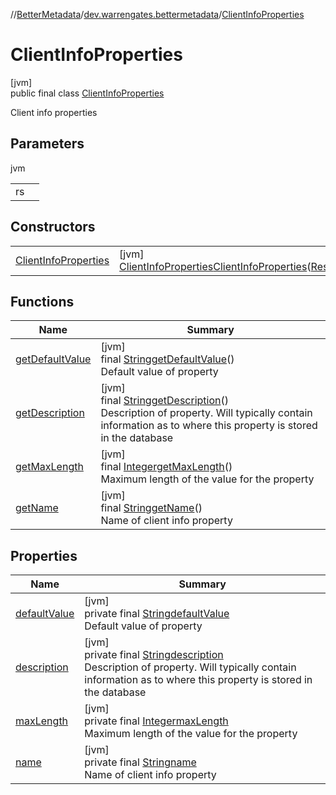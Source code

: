 //[BetterMetadata](../../../index.md)/[dev.warrengates.bettermetadata](../index.md)/[ClientInfoProperties](index.md)

# ClientInfoProperties

[jvm]\
public final class [ClientInfoProperties](index.md)

Client info properties

## Parameters

jvm

| | |
|---|---|
| rs |  |

## Constructors

| | |
|---|---|
| [ClientInfoProperties](-client-info-properties.md) | [jvm]<br>[ClientInfoProperties](index.md)[ClientInfoProperties](-client-info-properties.md)([ResultSet](https://docs.oracle.com/javase/8/docs/api/java/sql/ResultSet.html)rs) |

## Functions

| Name | Summary |
|---|---|
| [getDefaultValue](get-default-value.md) | [jvm]<br>final [String](https://docs.oracle.com/javase/8/docs/api/java/lang/String.html)[getDefaultValue](get-default-value.md)()<br>Default value of property |
| [getDescription](get-description.md) | [jvm]<br>final [String](https://docs.oracle.com/javase/8/docs/api/java/lang/String.html)[getDescription](get-description.md)()<br>Description of property. Will typically contain information as to where this property is stored in the database |
| [getMaxLength](get-max-length.md) | [jvm]<br>final [Integer](https://docs.oracle.com/javase/8/docs/api/java/lang/Integer.html)[getMaxLength](get-max-length.md)()<br>Maximum length of the value for the property |
| [getName](get-name.md) | [jvm]<br>final [String](https://docs.oracle.com/javase/8/docs/api/java/lang/String.html)[getName](get-name.md)()<br>Name of client info property |

## Properties

| Name | Summary |
|---|---|
| [defaultValue](index.md#-540521752%2FProperties%2F-1216412040) | [jvm]<br>private final [String](https://docs.oracle.com/javase/8/docs/api/java/lang/String.html)[defaultValue](index.md#-540521752%2FProperties%2F-1216412040)<br>Default value of property |
| [description](index.md#-1726537978%2FProperties%2F-1216412040) | [jvm]<br>private final [String](https://docs.oracle.com/javase/8/docs/api/java/lang/String.html)[description](index.md#-1726537978%2FProperties%2F-1216412040)<br>Description of property. Will typically contain information as to where this property is stored in the database |
| [maxLength](index.md#-1243548008%2FProperties%2F-1216412040) | [jvm]<br>private final [Integer](https://docs.oracle.com/javase/8/docs/api/java/lang/Integer.html)[maxLength](index.md#-1243548008%2FProperties%2F-1216412040)<br>Maximum length of the value for the property |
| [name](index.md#555303789%2FProperties%2F-1216412040) | [jvm]<br>private final [String](https://docs.oracle.com/javase/8/docs/api/java/lang/String.html)[name](index.md#555303789%2FProperties%2F-1216412040)<br>Name of client info property |
